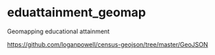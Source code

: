 # eduattainment_geomap
Geomapping educational attainment

https://github.com/loganpowell/census-geojson/tree/master/GeoJSON
